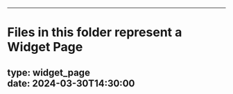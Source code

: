 ---

# Files in this folder represent a Widget Page
type: widget_page  
date: 2024-03-30T14:30:00
---